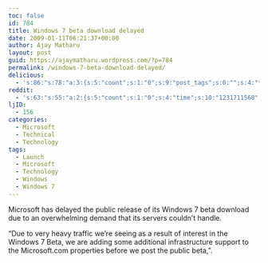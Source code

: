 ```yaml
---
toc: false
id: 784
title: Windows 7 beta download delayed
date: 2009-01-11T06:21:37+00:00
author: Ajay Matharu
layout: post
guid: https://ajaymatharu.wordpress.com/?p=784
permalink: /windows-7-beta-download-delayed/
delicious:
  - 's:86:"s:78:"a:3:{s:5:"count";s:1:"0";s:9:"post_tags";s:0:"";s:4:"time";s:10:"1231711568";}";";'
reddit:
  - 's:63:"s:55:"a:2:{s:5:"count";s:1:"0";s:4:"time";s:10:"1231711568";}";";'
ljID:
  - 156
categories:
  - Microsoft
  - Technical
  - Technology
tags:
  - Launch
  - Microsoft
  - Technology
  - Windows
  - Windows 7
---
```

Microsoft has delayed the public release of its Windows 7 beta download due to an overwhelming demand that its servers couldn&#8217;t handle.

&#8220;Due to very heavy traffic we&#8217;re seeing as a result of interest in the Windows 7 Beta, we are adding some additional infrastructure support to the Microsoft.com properties before we post the public beta,&#8221;.
